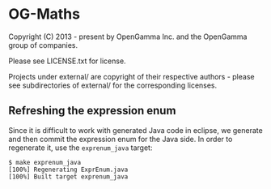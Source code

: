 OG-Maths
========

Copyright (C) 2013 - present by OpenGamma Inc. and the OpenGamma group of companies.

Please see LICENSE.txt for license.

Projects under external/ are copyright of their respective authors - please see
subdirectories of external/ for the corresponding licenses.

Refreshing the expression enum
------------------------------

Since it is difficult to work with generated Java code in eclipse, we generate and then
commit the expression enum for the Java side. In order to regenerate it, use the
`exprenum_java` target:

```
$ make exprenum_java
[100%] Regenerating ExprEnum.java
[100%] Built target exprenum_java
```
